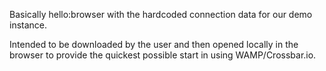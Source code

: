 Basically hello:browser with the hardcoded connection data for our demo instance. 

Intended to be downloaded by the user and then opened locally in the browser to provide the quickest possible start in using WAMP/Crossbar.io.